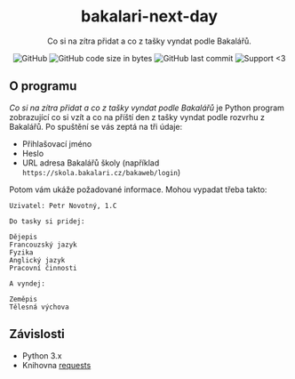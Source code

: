 <h1 align="center">bakalari-next-day</h1>
  
<div align="center">
  
  Co si na zítra přidat a co z tašky vyndat podle Bakalářů.
  
  ![GitHub](https://img.shields.io/github/license/Davr1/bakalari-next-day)
  ![GitHub code size in bytes](https://img.shields.io/github/languages/code-size/Davr1/bakalari-next-day)
  ![GitHub last commit](https://img.shields.io/github/last-commit/Davr1/bakalari-next-day)
  ![Support <3](https://kokolem.github.io/LGBT-friendly-rainbow.svg)
  
</div>

## O programu
*Co si na zítra přidat a co z tašky vyndat podle Bakalářů* je Python program zobrazující co si vzít a co na příští den z tašky vyndat podle rozvrhu z Bakalářů.
Po spuštění se vás zeptá na tři údaje:
- Přihlašovací jméno
- Heslo
- URL adresa Bakalářů školy (například `https://skola.bakalari.cz/bakaweb/login`)

Potom vám ukáže požadované informace. Mohou vypadat třeba takto:

```
Uzivatel: Petr Novotný, 1.C

Do tasky si pridej:

Dějepis
Francouzský jazyk
Fyzika
Anglický jazyk
Pracovní činnosti

A vyndej: 

Zeměpis
Tělesná výchova
```

## Závislosti
- Python 3.x
- Knihovna [requests](http://docs.python-requests.org/en/master/)
